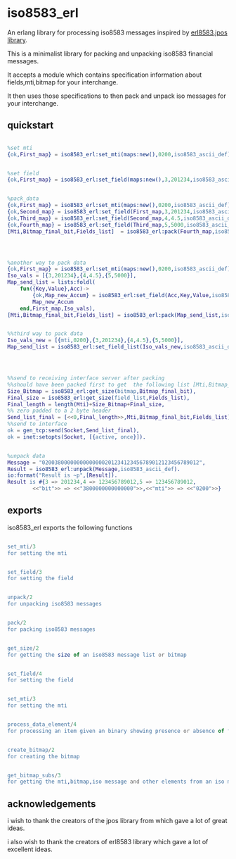 iso8583_erl
=====

An erlang library for processing iso8583 messages inspired by [erl8583],[jpos library].

This is a minimalist library for  packing and unpacking iso8583 financial messages.

It accepts a module which contains specification information about fields,mti,bitmap  for your interchange.

It then uses those specifications to then pack and unpack iso messages for your interchange.





## quickstart ##
```erlang

%set mti
{ok,First_map} = iso8583_erl:set_mti(maps:new(),0200,iso8583_ascii_def),


%set field
{ok,First_map} = iso8583_erl:set_field(maps:new(),3,201234,iso8583_ascii_def),


%pack_data
{ok,First_map} = iso8583_erl:set_mti(maps:new(),0200,iso8583_ascii_def),
{ok,Second_map} = iso8583_erl:set_field(First_map,3,201234,iso8583_ascii_def),
{ok,Third_map} = iso8583_erl:set_field(Second_map,4,4.5,iso8583_ascii_def),
{ok,Fourth_map} = iso8583_erl:set_field(Third_map,5,5000,iso8583_ascii_def),
[Mti,Bitmap_final_bit,Fields_list]  = iso8583_erl:pack(Fourth_map,iso8583_ascii_def),




%another way to pack data
{ok,First_map} = iso8583_erl:set_mti(maps:new(),0200,iso8583_ascii_def),	
Iso_vals = [{3,201234},{4,4.5},{5,5000}],
Map_send_list = lists:foldl(
	fun({Key,Value},Acc)->
		{ok,Map_new_Accum} = iso8583_erl:set_field(Acc,Key,Value,iso8583_ascii_def),
		Map_new_Accum
	end,First_map,Iso_vals),
[Mti,Bitmap_final_bit,Fields_list] = iso8583_erl:pack(Map_send_list,iso8583_ascii_def).


%%third way to pack data
Iso_vals_new = [{mti,0200},{3,201234},{4,4.5},{5,5000}],
Map_send_list = iso8583_erl:set_field_list(Iso_vals_new,iso8583_ascii_def),




%%send to receiving interface server after packing 
%%should have been packed first to get  the following list [Mti,Bitmap_final_bit,Fields_list]
Size_Bitmap = iso8583_erl:get_size(bitmap,Bitmap_final_bit),
Final_size = iso8583_erl:get_size(field_list,Fields_list),
Final_length = length(Mti)+Size_Bitmap+Final_size,
%% zero padded to a 2 byte header
Send_list_final = [<<0,Final_length>>,Mti,Bitmap_final_bit,Fields_list],
%%send to interface
ok = gen_tcp:send(Socket,Send_list_final),
ok = inet:setopts(Socket, [{active, once}]).


%unpack data
Message = "02003800000000000000201234123456789012123456789012",
Result = iso8583_erl:unpack(Message,iso8583_ascii_def).
io:format("Result is ~p",[Result]).
Result is #{3 => 201234,4 => 123456789012,5 => 123456789012,
		<<"bit">> => <<"3800000000000000">>,<<"mti">> => <<"0200">>}
```





## exports ##

iso8583_erl exports the following functions

```erlang

set_mti/3
for setting the mti


set_field/3
for setting the field


unpack/2
for unpacking iso8583 messages


pack/2
for packing iso8583 messages


get_size/2
for getting the size of an iso8583 message list or bitmap


set_field/4
for setting the field


set_mti/3
for setting the mti


process_data_element/4
for processing an item given an binary showing presence or absence of fields


create_bitmap/2
for creating the bitmap


get_bitmap_subs/3
for getting the mti,bitmap,iso message and other elements from an iso message


```


## acknowledgements ##
i wish to thank the creators of the jpos library from which gave a lot of great ideas.

i also wish to thank the creators of erl8583 library which gave a lot of excellent ideas.

[erl8583]: https://github.com/mgwidmann/erl8583
[jpos library]: https://github.com/jpos/jPOS
